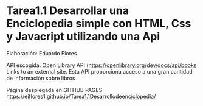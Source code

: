 # Tarea1.1 Desarrollar una Enciclopedia simple con HTML, Css y Javacript utilizando una Api

Elaboración: Eduardo Flores

API escogida: Open Library API (https://openlibrary.org/dev/docs/api/books Links to an external site. Esta API proporciona acceso a una gran cantidad de información sobre libros

Página desplegada en GITHUB PAGES: https://eiflores1.github.io/Tarea1.1Desarrollodeenciclopedia/
